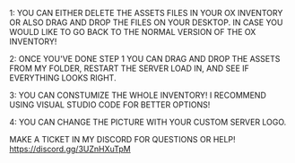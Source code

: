 

1: YOU CAN EITHER DELETE THE ASSETS FILES IN YOUR OX INVENTORY OR ALSO DRAG AND DROP THE FILES ON YOUR DESKTOP. IN CASE YOU WOULD LIKE TO GO BACK TO THE NORMAL VERSION OF THE OX INVENTORY!

2: ONCE YOU'VE DONE STEP 1 YOU CAN DRAG AND DROP THE ASSETS FROM MY FOLDER, RESTART THE SERVER LOAD IN, AND SEE IF EVERYTHING LOOKS RIGHT.

3: YOU CAN CONSTUMIZE THE WHOLE INVENTORY! I RECOMMEND USING VISUAL STUDIO CODE FOR BETTER OPTIONS!

4: YOU CAN CHANGE THE PICTURE WITH YOUR CUSTOM SERVER LOGO.

MAKE A TICKET IN MY DISCORD FOR QUESTIONS OR HELP! https://discord.gg/3UZnHXuTpM

